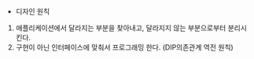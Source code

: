 - 디자인 원칙 
1. 애플리케이션에서 달라지는 부분을 찾아내고, 달라지지 않는 부분으로부터 분리시킨다.
2. 구현이 아닌 인터페이스에 맞춰서 프로그래밍 한다. (DIP의존관계 역전 원칙)
